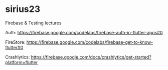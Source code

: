 # sirius23

Firebase & Testing lectures

Auth:  https://firebase.google.com/codelabs/firebase-auth-in-flutter-apps#0

FireStore: https://firebase.google.com/codelabs/firebase-get-to-know-flutter#0

Crashlytics: https://firebase.google.com/docs/crashlytics/get-started?platform=flutter
